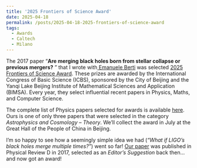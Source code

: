 ```yaml
---
title: '2025 Frontiers of Science Award'
date: 2025-04-18
permalink: /posts/2025-04-18-2025-frontiers-of-science-award
tags:
  - Awards
  - Caltech
  - Milano
---
```


The 2017 paper “**Are merging black holes born from stellar collapse or previous mergers?** ” that I wrote with[ Emanuele Berti](<https://pages.jh.edu/eberti2/posts/2025-frontiers-of-science-award/>) was selected [2025 Frontiers of Science Award](<https://www.icbs.cn>). These prizes are awarded by the International Congress of Basic Science (ICBS), sponsored by the City of Beijing and the Yanqi Lake Beijing Institute of Mathematical Sciences and Application (BIMSA). Every year, they select influential recent papers in Physics, Maths, and Computer Science. 

The complete list of Physics papers selected for awards is available [here](/files/Physics-2025-2025_0603.pdf). Ours is one of only three papers that were selected in the category  _Astrophysics and Cosmology – Theory_. We’ll collect the award in July at the Great Hall of the People of China in Beijing.

I’m so happy to see how a seemingly simple idea we had (_“What if LIGO’s black holes merge multiple times?”_) went so far! [Our paper](https://arxiv.org/abs/1703.06223) was published in Physical Review D in 2017, selected as an  _Editor’s Suggestion_ back then… and now got an award!

